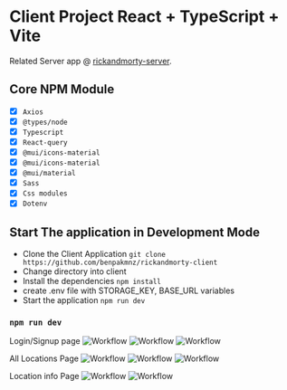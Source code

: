# Client Project React + TypeScript + Vite

Related Server app @ [rickandmorty-server](https://github.com/benpakmnz/rickandmorty-server.git).

## Core NPM Module

- [x] `Axios`
- [x] `@types/node`
- [x] `Typescript`
- [x] `React-query`
- [x] `@mui/icons-material`
- [x] `@mui/icons-material`
- [x] `@mui/material`
- [x] `Sass`
- [x] `Css modules`
- [x] `Dotenv`

## Start The application in Development Mode

- Clone the Client Application `git clone https://github.com/benpakmnz/rickandmorty-client`
- Change directory into client
- Install the dependencies `npm install`
- create .env file with STORAGE_KEY, BASE_URL variables
- Start the application `npm run dev`

### `npm run dev`

Login/Signup page
![Workflow](https://github.com/benpakmnz/rickandmorty-client/blob/main/wiki/login.png)
![Workflow](https://github.com/benpakmnz/rickandmorty-client/blob/main/wiki/signup.png)
![Workflow](https://github.com/benpakmnz/rickandmorty-client/blob/main/wiki/signup-mobile.png)

All Locations Page
![Workflow](https://github.com/benpakmnz/rickandmorty-client/blob/main/wiki/loactions-1.png)
![Workflow](https://github.com/benpakmnz/rickandmorty-client/blob/main/wiki/loactions-2.png)
![Workflow](https://github.com/benpakmnz/rickandmorty-client/blob/main/wiki/loactions-mobile.png)

Location info Page
![Workflow](https://github.com/benpakmnz/rickandmorty-client/blob/main/wiki/location-info.png)
![Workflow](https://github.com/benpakmnz/rickandmorty-client/blob/main/wiki/location-info-mobile.png)
